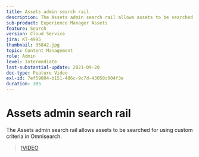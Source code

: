 ```yaml
---
title: Assets admin search rail
description: The Assets admin search rail allows assets to be searched for using custom criteria in Omnisearch.
sub-product: Experience Manager Assets
feature: Search
version: Cloud Service
jira: KT-4995
thumbnail: 35842.jpg
topic: Content Management
role: Admin
level: Intermediate
last-substantial-update: 2021-09-20
doc-type: Feature Video
exl-id: 7ef59804-b151-486c-9c7d-43058c004f3e
duration: 305
---
```

# Assets admin search rail

The Assets admin search rail allows assets to be searched for using custom criteria in Omnisearch. 

>[!VIDEO](https://video.tv.adobe.com/v/35842?quality=12&learn=on)
